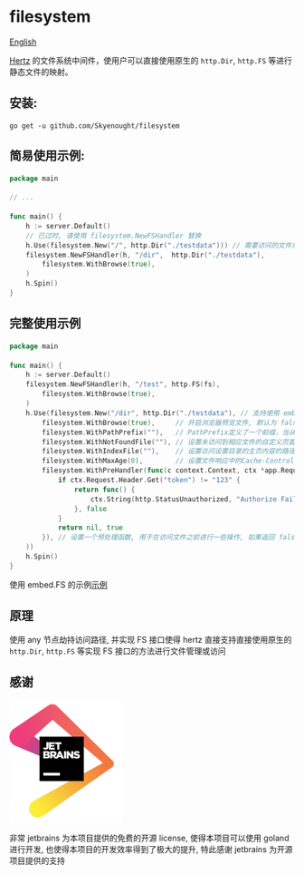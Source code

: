 # filesystem

[English](./README_EN.md)

[Hertz](https://github.com/cloudwego/hertz) 的文件系统中间件，使用户可以直接使用原生的 `http.Dir`, `http.FS` 等进行静态文件的映射。

## 安装:

```shell
go get -u github.com/Skyenought/filesystem
```

## 简易使用示例:

```go
package main

// ...

func main() {
	h := server.Default()
	// 已过时, 请使用 filesystem.NewFSHandler 替换
	h.Use(filesystem.New("/", http.Dir("./testdata"))) // 需要访问的文件夹的相对路径
	filesystem.NewFSHandler(h, "/dir",  http.Dir("./testdata"),
		filesystem.WithBrowse(true),
	)
	h.Spin()
}
```
## 完整使用示例

```go
package main

func main() {
	h := server.Default()
	filesystem.NewFSHandler(h, "/test", http.FS(fs),
		filesystem.WithBrowse(true),
	)
	h.Use(filesystem.New("/dir", http.Dir("./testdata"), // 支持使用 embed.FS, 即 http.FS
		filesystem.WithBrowse(true),     // 开启浏览器预览文件, 默认为 false
		filesystem.WithPathPrefix(""),   // PathPrefix定义了一个前缀，当从FileSystem读取文件时, 会添加到文件路径中, 在使用Go 1.16 embed.FS时使用
		filesystem.WithNotFoundFile(""), // 设置未访问到相应文件的自定义页面或数据
		filesystem.WithIndexFile(""),    // 设置访问设置目录的主页内容的路径
		filesystem.WithMaxAge(0),        // 设置文件响应中的Cache-Control HTTP头的值。MaxAge以秒为单位定义
		filesystem.WithPreHandler(func(c context.Context, ctx *app.RequestContext) (func(), bool) {
			if ctx.Request.Header.Get("token") != "123" {
				return func() {
					ctx.String(http.StatusUnauthorized, "Authorize Fail!")
				}, false
			}
			return nil, true
		}), // 设置一个预处理函数, 用于在访问文件之前进行一些操作, 如果返回 false, 则不会继续访问文件
	))
	h.Spin()
}

```
使用 embed.FS 的示例[示例](./examples/main.go)

## 原理

使用 any 节点劫持访问路径, 并实现 FS 接口使得 hertz 直接支持直接使用原生的 `http.Dir`, `http.FS` 等实现 FS 接口的方法进行文件管理或访问

## 感谢

<a href="https://www.jetbrains.com">
  <img src="./assets/jetbrains-logo.png" width="200" alt="JetBrains" />
</a>

非常 jetbrains 为本项目提供的免费的开源 license, 使得本项目可以使用 goland 进行开发, 也使得本项目的开发效率得到了极大的提升, 特此感谢 jetbrains 为开源项目提供的支持
